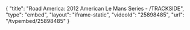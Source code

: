 {
    "title": "Road America: 2012 American Le Mans Series - \/TRACKSIDE",
    "type": "embed",
    "layout": "iframe-static",
    "videoId": "25898485",
    "url": "\/tvpembed\/25898485"
}